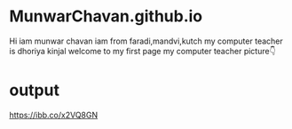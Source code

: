 # MunwarChavan.github.io
Hi
iam munwar chavan
iam from faradi,mandvi,kutch
my computer teacher is dhoriya kinjal
welcome to my first page
my computer teacher picture👇
# output
https://ibb.co/x2VQ8GN
